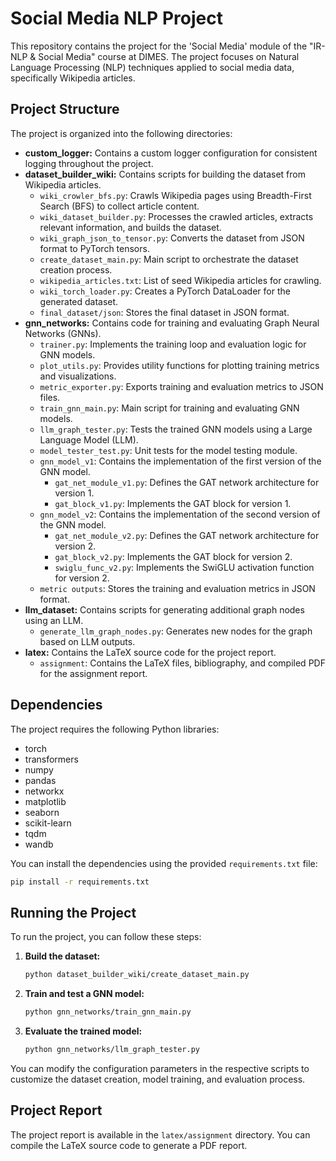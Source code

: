 # Social Media NLP Project

This repository contains the project for the 'Social Media' module of the "IR-NLP & Social Media" course at DIMES. The project focuses on Natural Language Processing (NLP) techniques applied to social media data, specifically Wikipedia articles.

## Project Structure

The project is organized into the following directories:

* **custom_logger:** Contains a custom logger configuration for consistent logging throughout the project.
* **dataset_builder_wiki:** Contains scripts for building the dataset from Wikipedia articles.
    * `wiki_crowler_bfs.py`: Crawls Wikipedia pages using Breadth-First Search (BFS) to collect article content.
    * `wiki_dataset_builder.py`: Processes the crawled articles, extracts relevant information, and builds the dataset.
    * `wiki_graph_json_to_tensor.py`: Converts the dataset from JSON format to PyTorch tensors.
    * `create_dataset_main.py`: Main script to orchestrate the dataset creation process.
    * `wikipedia_articles.txt`: List of seed Wikipedia articles for crawling.
    * `wiki_torch_loader.py`: Creates a PyTorch DataLoader for the generated dataset.
    * `final_dataset/json`: Stores the final dataset in JSON format.
* **gnn_networks:** Contains code for training and evaluating Graph Neural Networks (GNNs).
    * `trainer.py`: Implements the training loop and evaluation logic for GNN models.
    * `plot_utils.py`: Provides utility functions for plotting training metrics and visualizations.
    * `metric_exporter.py`: Exports training and evaluation metrics to JSON files.
    * `train_gnn_main.py`: Main script for training and evaluating GNN models.
    * `llm_graph_tester.py`: Tests the trained GNN models using a Large Language Model (LLM).
    * `model_tester_test.py`: Unit tests for the model testing module.
    * `gnn_model_v1`: Contains the implementation of the first version of the GNN model.
        * `gat_net_module_v1.py`: Defines the GAT network architecture for version 1.
        * `gat_block_v1.py`: Implements the GAT block for version 1.
    * `gnn_model_v2`: Contains the implementation of the second version of the GNN model.
        * `gat_net_module_v2.py`: Defines the GAT network architecture for version 2.
        * `gat_block_v2.py`: Implements the GAT block for version 2.
        * `swiglu_func_v2.py`: Implements the SwiGLU activation function for version 2.
    * `metric outputs`: Stores the training and evaluation metrics in JSON format.
* **llm_dataset:** Contains scripts for generating additional graph nodes using an LLM.
    * `generate_llm_graph_nodes.py`: Generates new nodes for the graph based on LLM outputs.
* **latex:** Contains the LaTeX source code for the project report.
    * `assignment`: Contains the LaTeX files, bibliography, and compiled PDF for the assignment report.

## Dependencies

The project requires the following Python libraries:

* torch
* transformers
* numpy
* pandas
* networkx
* matplotlib
* seaborn
* scikit-learn
* tqdm
* wandb

You can install the dependencies using the provided `requirements.txt` file:

```bash
pip install -r requirements.txt
```

## Running the Project

To run the project, you can follow these steps:

1. **Build the dataset:**
   ```bash
   python dataset_builder_wiki/create_dataset_main.py
   ```
2. **Train and test a GNN model:**
   ```bash
   python gnn_networks/train_gnn_main.py
   ```
3. **Evaluate the trained model:**
   ```bash
   python gnn_networks/llm_graph_tester.py
   ```

You can modify the configuration parameters in the respective scripts to customize the dataset creation, model training, and evaluation process.

## Project Report

The project report is available in the `latex/assignment` directory. You can compile the LaTeX source code to generate a PDF report.